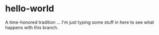 # hello-world
A time-honored tradition ...
I'm just typing some stuff in here to see what happens with this branch.
